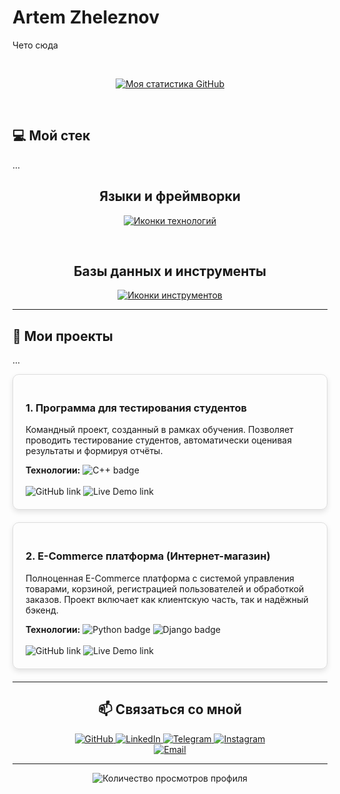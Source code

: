 
# Artem Zheleznov

Чето сюда

<br><div align="center">
  <a href="https://github.com/sigvame?tab=repositories">
    <img src="https://github-readme-stats.vercel.app/api?username=sigvame&show_icons=true&theme=dark" alt="Моя статистика GitHub" />
  </a>
</div>

<br>

## 💻 Мой стек

...

<div align="center">
  <h2>Языки и фреймворки</h2>
</div>
<p align="center">
  <a href="https://skillicons.dev">
    <img src="https://skillicons.dev/icons?i=cpp,python,django,html,css,js,react,bootstrap" alt="Иконки технологий" />
  </a>
</p><br>

<div align="center">
  <h2>Базы данных и инструменты</h2>
</div>
<p align="center">
  <a href="https://skillicons.dev">
    <img src="https://skillicons.dev/icons?i=mysql,sqlite,git,vscode,docker,figma" alt="Иконки инструментов" />
  </a>
</p>

---

## 🚀 Мои проекты

...

<div style="border: 1px solid #ddd; border-radius: 10px; padding: 20px; margin-bottom: 20px; box-shadow: 0 4px 8px rgba(0,0,0,0.1); display: block;">
  <h3>1. Программа для тестирования студентов</h3>
  <p>Командный проект, созданный в рамках обучения. Позволяет проводить тестирование студентов, автоматически оценивая результаты и формируя отчёты.</p>
  <b>Технологии:</b> <img src="https://img.shields.io/badge/C++-00599C?style=for-the-badge&logo=cplusplus&logoColor=white" alt="C++ badge" />
  <br><br>
  <a href="https://github.com/sigvame/student-testing-program" target="_blank" style="text-decoration: none;">
    <img src="https://img.shields.io/badge/GitHub-100000?style=for-the-badge&logo=github&logoColor=white" alt="GitHub link" />
  </a>
  <a href="#" target="_blank" style="text-decoration: none;">
    <img src="https://img.shields.io/badge/Live%20Demo-100000?style=for-the-badge&logo=vercel&logoColor=white" alt="Live Demo link" />
  </a>
</div>

<div style="border: 1px solid #ddd; border-radius: 10px; padding: 20px; margin-bottom: 20px; box-shadow: 0 4px 8px rgba(0,0,0,0.1); display: block;">
  <h3>2. E-Commerce платформа (Интернет-магазин)</h3>
  <p>Полноценная E-Commerce платформа с системой управления товарами, корзиной, регистрацией пользователей и обработкой заказов. Проект включает как клиентскую часть, так и надёжный бэкенд.</p>
  <b>Технологии:</b> <img src="https://img.shields.io/badge/Python-3776AB?style=for-the-badge&logo=python&logoColor=white" alt="Python badge" /> <img src="https://img.shields.io/badge/Django-092E20?style=for-the-badge&logo=django&logoColor=white" alt="Django badge" />
  <br><br>
  <a href="https://github.com/sigvame/e-commerce-platform" target="_blank" style="text-decoration: none;">
    <img src="https://img.shields.io/badge/GitHub-100000?style=for-the-badge&logo=github&logoColor=white" alt="GitHub link" />
  </a>
  <a href="#" target="_blank" style="text-decoration: none;">
    <img src="https://img.shields.io/badge/Live%20Demo-100000?style=for-the-badge&logo=vercel&logoColor=white" alt="Live Demo link" />
  </a>
</div>



---
<div align="center">
  <h2>📫 Связаться со мной</h2>
</div>

<p align="center">
  <a href="https://github.com/sigvame" target="_blank">
    <img src="https://img.shields.io/badge/GitHub-100000?style=for-the-badge&logo=github&logoColor=white" alt="GitHub" />
  </a>
  <a href="https://www.linkedin.com/in/artemzheleznov" target="_blank">
    <img src="https://img.shields.io/badge/LinkedIn-0077B5?style=for-the-badge&logo=linkedin&logoColor=white" alt="LinkedIn" />
  </a>
  <a href="https://t.me/kaiseloff" target="_blank">
    <img src="https://img.shields.io/badge/Telegram-26A5E4?style=for-the-badge&logo=telegram&logoColor=white" alt="Telegram" />
  </a>
  <a href="https://www.instagram.com/kaiseloff?igsh=cjdtcGhjdzgzOXB2" target="_blank">
    <img src="https://img.shields.io/badge/Instagram-E4405F?style=for-the-badge&logo=instagram&logoColor=white" alt="Instagram" />
  </a><br>
  <a href="mailto:artemzheleznovjob@gmail.com">
    <img src="https://img.shields.io/badge/Gmail-D14836?style=for-the-badge&logo=gmail&logoColor=white" alt="Email" />
  </a>
</p>
<hr>

<div align="center">
  <img src="https://komarev.com/ghpvc/?username=sigvame&style=for-the-badge" alt="Количество просмотров профиля" />
</div>
